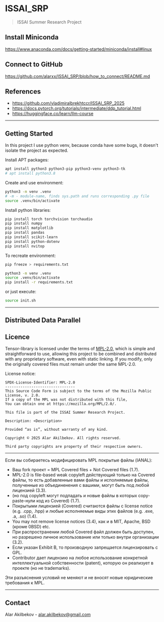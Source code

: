 # ISSAI_SRP
> ISSAI Summer Research Project

## Install Miniconda

https://www.anaconda.com/docs/getting-started/miniconda/install#linux

## Connect to GitHub

https://github.com/alarxx/ISSAI_SRP/blob/how_to_connect/README.md

## References

- https://github.com/vladimiralbrekhtccr/ISSAI_SRP_2025
- https://docs.pytorch.org/tutorials/intermediate/ddp_tutorial.html
- https://huggingface.co/learn/llm-course

---

## Getting Started

In this project I use python venv, 
because conda have some bugs, it doesn't isolate the project as expected.

Install APT packages:
```sh
apt install python3 python3-pip python3-venv python3-tk
# apt install python3.8
```

Create and use environment:
```sh
python3 -m venv .venv
# -m - module-name, finds sys.path and runs corresponding .py file
source .venv/bin/activate
```

Install python libraries:
```sh
pip install torch torchvision torchaudio
pip install numpy
pip install matplotlib
pip install pandas
pip install scikit-learn
pip install python-dotenv
pip install nvitop
```

To recreate environment:
```sh
pip freeze > requirements.txt
```

```sh
python3 -m venv .venv
source .venv/bin/activate
pip install -r requirements.txt
```

or just execute:
```sh
source init.sh
```

---

## Distributed Data Parallel

## Licence

Tensor-library is licensed under the terms of [MPL-2.0](https://mozilla.org/MPL/2.0/), which is simple and straightforward to use, allowing this project to be combined and distributed with any proprietary software, even with static linking. If you modify, only the originally covered files must remain under the same MPL-2.0.

License notice:
```
SPDX-License-Identifier: MPL-2.0
--------------------------------
This Source Code Form is subject to the terms of the Mozilla Public License, v. 2.0.
If a copy of the MPL was not distributed with this file,
You can obtain one at https://mozilla.org/MPL/2.0/.

This file is part of the ISSAI Summer Research Project.

Description: <Description>

Provided “as is”, without warranty of any kind.

Copyright © 2025 Alar Akilbekov. All rights reserved.

Third party copyrights are property of their respective owners.
```

---

Если вы собираетесь модифицировать MPL покрытые файлы (IANAL):
- Ваш fork проект = MPL Covered files + Not Covered files (1.7).
- MPL-2.0 is file-based weak copyleft действующий только на Covered файлы, то есть добавленные вами файлы и исполняемые файлы, полученные из объединенения с вашими, могут быть под любой лицензией (3.3).
- (но под copyleft могут подпадать и новые файлы в которых copy-paste-нули код из Covered) (1.7).
- Покрытыми лицензией (Covered) считаются файлы с license notice (e.g. .cpp, .hpp) и любые исполняемые виды этих файлов (e.g. .exe, .a, .so) (1.4).
- You may not remove license notices (3.4), как и в MIT, Apache, BSD (кроме 0BSD) etc.
- При распространении любой Covered файл должен быть доступен, но разрешено личное использование или только внутри организации (3.2).
- Если указан Exhibit B, то производную запрещается лицензировать с GPL.
- Contributor дает лицензию на любое использование конкретной интеллектуальной собственности (patent), которую он реализует в проекте (но не trademarks).

Эти разъяснения условий не меняют и не вносят новые юридические требования к MPL.

---

## Contact

Alar Akilbekov - alar.akilbekov@gmail.com
